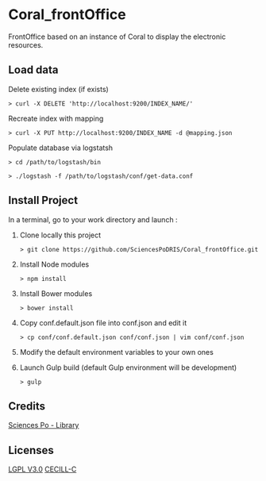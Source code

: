 # Coral_frontOffice
FrontOffice based on an instance of Coral to display the electronic resources.

## Load data
Delete existing index (if exists)

`> curl -X DELETE 'http://localhost:9200/INDEX_NAME/'`

Recreate index with mapping

`> curl -X PUT http://localhost:9200/INDEX_NAME -d @mapping.json`

Populate database via logstatsh

`> cd /path/to/logstash/bin`

`> ./logstash -f /path/to/logstash/conf/get-data.conf`


## Install Project
In a terminal, go to your work directory and launch :


1. Clone locally this project

    `> git clone https://github.com/SciencesPoDRIS/Coral_frontOffice.git`

2. Install Node modules

    `> npm install`

3. Install Bower modules

    `> bower install`

4. Copy conf.default.json file into conf.json and edit it

    `> cp conf/conf.default.json conf/conf.json | vim conf/conf.json`

5. Modify the default environment variables to your own ones

6. Launch Gulp build (default Gulp environment will be development)

    `> gulp`


## Credits
[Sciences Po - Library](http://www.sciencespo.fr/bibliotheque/en)


## Licenses
[LGPL V3.0](http://www.gnu.org/licenses/lgpl.txt "LGPL V3.0")
[CECILL-C](http://www.cecill.info/licences/Licence_CeCILL-C_V1-fr.html "CECILL-C")
